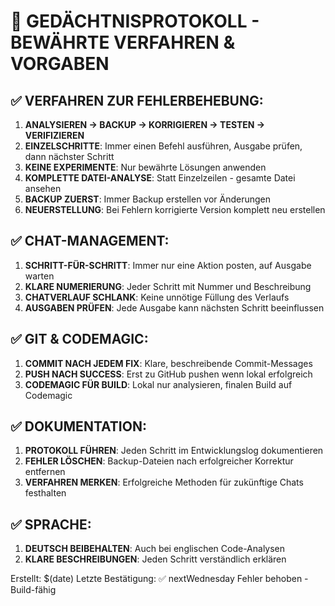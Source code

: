 # 🧠 GEDÄCHTNISPROTOKOLL - BEWÄHRTE VERFAHREN & VORGABEN

## ✅ VERFAHREN ZUR FEHLERBEHEBUNG:
1. **ANALYSIEREN → BACKUP → KORRIGIEREN → TESTEN → VERIFIZIEREN**
2. **EINZELSCHRITTE**: Immer einen Befehl ausführen, Ausgabe prüfen, dann nächster Schritt
3. **KEINE EXPERIMENTE**: Nur bewährte Lösungen anwenden
4. **KOMPLETTE DATEI-ANALYSE**: Statt Einzelzeilen - gesamte Datei ansehen
5. **BACKUP ZUERST**: Immer Backup erstellen vor Änderungen
6. **NEUERSTELLUNG**: Bei Fehlern korrigierte Version komplett neu erstellen

## ✅ CHAT-MANAGEMENT:
1. **SCHRITT-FÜR-SCHRITT**: Immer nur eine Aktion posten, auf Ausgabe warten
2. **KLARE NUMERIERUNG**: Jeder Schritt mit Nummer und Beschreibung
3. **CHATVERLAUF SCHLANK**: Keine unnötige Füllung des Verlaufs
4. **AUSGABEN PRÜFEN**: Jede Ausgabe kann nächsten Schritt beeinflussen

## ✅ GIT & CODEMAGIC:
1. **COMMIT NACH JEDEM FIX**: Klare, beschreibende Commit-Messages
2. **PUSH NACH SUCCESS**: Erst zu GitHub pushen wenn lokal erfolgreich
3. **CODEMAGIC FÜR BUILD**: Lokal nur analysieren, finalen Build auf Codemagic

## ✅ DOKUMENTATION:
1. **PROTOKOLL FÜHREN**: Jeden Schritt im Entwicklungslog dokumentieren
2. **FEHLER LÖSCHEN**: Backup-Dateien nach erfolgreicher Korrektur entfernen
3. **VERFAHREN MERKEN**: Erfolgreiche Methoden für zukünftige Chats festhalten

## ✅ SPRACHE:
1. **DEUTSCH BEIBEHALTEN**: Auch bei englischen Code-Analysen
2. **KLARE BESCHREIBUNGEN**: Jeden Schritt verständlich erklären

Erstellt: $(date)
Letzte Bestätigung: ✅ nextWednesday Fehler behoben - Build-fähig
